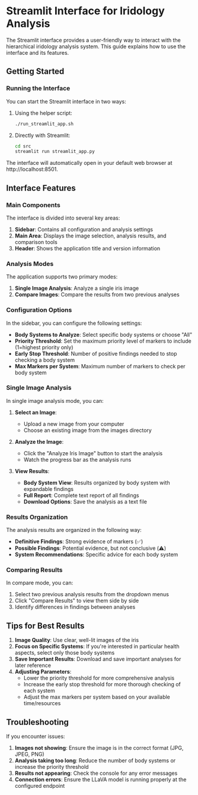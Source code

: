 # Streamlit Interface for Iridology Analysis

The Streamlit interface provides a user-friendly way to interact with the hierarchical iridology analysis system. This guide explains how to use the interface and its features.

## Getting Started

### Running the Interface

You can start the Streamlit interface in two ways:

1. Using the helper script:
   ```bash
   ./run_streamlit_app.sh
   ```

2. Directly with Streamlit:
   ```bash
   cd src
   streamlit run streamlit_app.py
   ```

The interface will automatically open in your default web browser at http://localhost:8501.

## Interface Features

### Main Components

The interface is divided into several key areas:

1. **Sidebar**: Contains all configuration and analysis settings
2. **Main Area**: Displays the image selection, analysis results, and comparison tools
3. **Header**: Shows the application title and version information

### Analysis Modes

The application supports two primary modes:

1. **Single Image Analysis**: Analyze a single iris image
2. **Compare Images**: Compare the results from two previous analyses

### Configuration Options

In the sidebar, you can configure the following settings:

- **Body Systems to Analyze**: Select specific body systems or choose "All"
- **Priority Threshold**: Set the maximum priority level of markers to include (1=highest priority only)
- **Early Stop Threshold**: Number of positive findings needed to stop checking a body system
- **Max Markers per System**: Maximum number of markers to check per body system

### Single Image Analysis

In single image analysis mode, you can:

1. **Select an Image**:
   - Upload a new image from your computer
   - Choose an existing image from the images directory

2. **Analyze the Image**:
   - Click the "Analyze Iris Image" button to start the analysis
   - Watch the progress bar as the analysis runs

3. **View Results**:
   - **Body System View**: Results organized by body system with expandable findings
   - **Full Report**: Complete text report of all findings
   - **Download Options**: Save the analysis as a text file

### Results Organization

The analysis results are organized in the following way:

- **Definitive Findings**: Strong evidence of markers (✅)
- **Possible Findings**: Potential evidence, but not conclusive (⚠️)
- **System Recommendations**: Specific advice for each body system

### Comparing Results

In compare mode, you can:

1. Select two previous analysis results from the dropdown menus
2. Click "Compare Results" to view them side by side
3. Identify differences in findings between analyses

## Tips for Best Results

1. **Image Quality**: Use clear, well-lit images of the iris
2. **Focus on Specific Systems**: If you're interested in particular health aspects, select only those body systems
3. **Save Important Results**: Download and save important analyses for later reference
4. **Adjusting Parameters**: 
   - Lower the priority threshold for more comprehensive analysis
   - Increase the early stop threshold for more thorough checking of each system
   - Adjust the max markers per system based on your available time/resources

## Troubleshooting

If you encounter issues:

1. **Images not showing**: Ensure the image is in the correct format (JPG, JPEG, PNG)
2. **Analysis taking too long**: Reduce the number of body systems or increase the priority threshold
3. **Results not appearing**: Check the console for any error messages
4. **Connection errors**: Ensure the LLaVA model is running properly at the configured endpoint 